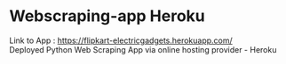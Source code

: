 # Webscraping-app Heroku
Link to App : https://flipkart-electricgadgets.herokuapp.com/ <br />
Deployed Python Web Scraping App via online hosting provider - Heroku
